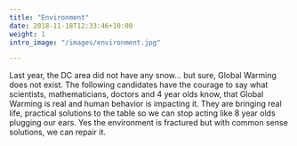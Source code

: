 ```yaml
---
title: "Environment"
date: 2018-11-18T12:33:46+10:00
weight: 1
intro_image: "/images/environment.jpg"

---
```


Last year, the DC area did not have any snow… but sure, Global Warming does not exist. The following candidates have the courage to say what scientists, mathematicians, doctors and 4 year olds know, that Global Warming is real and human behavior is impacting it. They are bringing real life, practical solutions to the table so we can stop acting like 8 year olds plugging our ears. Yes the environment is fractured but with common sense solutions, we can repair it. 

